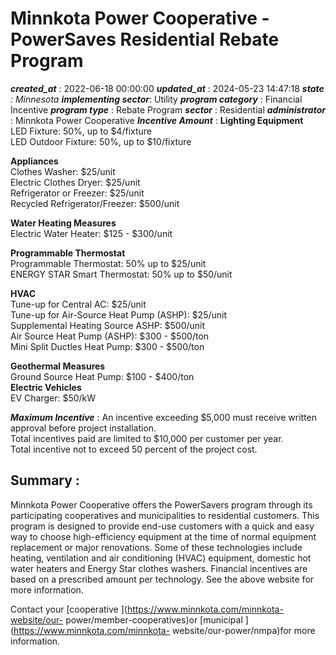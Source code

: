 # Minnkota Power Cooperative - PowerSaves Residential Rebate Program 
 ***created_at*** : 2022-06-18 00:00:00 
 ***updated_at*** : 2024-05-23 14:47:18 
 ***state** : Minnesota 
 **implementing sector***: Utility 
 ***program category*** : Financial Incentive 
 ***program type*** : Rebate Program 
 ***sector*** : Residential 
 ***administrator*** : Minnkota Power Cooperative 
 ***Incentive Amount*** : **Lighting Equipment**  
LED Fixture: 50%, up to $4/fixture  
LED Outdoor Fixture: 50%, up to $10/fixture  
  
**Appliances**  
Clothes Washer: $25/unit  
Electric Clothes Dryer: $25/unit  
Refrigerator or Freezer: $25/unit  
Recycled Refrigerator/Freezer: $500/unit  
  
**Water Heating Measures**  
Electric Water Heater: $125 - $300/unit  
  
**Programmable Thermostat**  
Programmable Thermostat: 50% up to $25/unit  
ENERGY STAR Smart Thermostat: 50% up to $50/unit  
  
**HVAC**  
Tune-up for Central AC: $25/unit  
Tune-up for Air-Source Heat Pump (ASHP): $25/unit  
Supplemental Heating Source ASHP: $500/unit  
Air Source Heat Pump (ASHP): $300 - $500/ton  
Mini Split Ductles Heat Pump: $300 - $500/ton  
  
**Geothermal Measures**  
Ground Source Heat Pump: $100 - $400/ton  
**Electric Vehicles**  
EV Charger: $50/kW

 
 ***Maximum Incentive*** : An incentive exceeding $5,000 must receive written approval before project
installation.  
Total incentives paid are limited to $10,000 per customer per year.  
Total incentive not to exceed 50 percent of the project cost.  

 
 ## Summary : 
 Minnkota Power Cooperative offers the PowerSavers program through its
participating cooperatives and municipalities to residential customers. This
program is designed to provide end-use customers with a quick and easy way to
choose high-efficiency equipment at the time of normal equipment replacement
or major renovations. Some of these technologies include heating, ventilation
and air conditioning (HVAC) equipment, domestic hot water heaters and Energy
Star clothes washers. Financial incentives are based on a prescribed amount
per technology. See the above website for more information.  
  
Contact your [cooperative ](https://www.minnkota.com/minnkota-website/our-
power/member-cooperatives)or [municipal ](https://www.minnkota.com/minnkota-
website/our-power/nmpa)for more information.  

 
 
